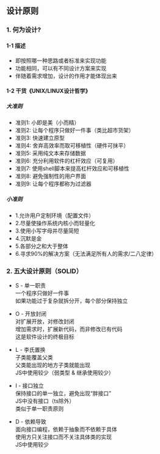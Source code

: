 ## 设计原则  

### 1. 何为设计?  


#### 1-1 描述  
* 即按照哪一种思路或者标准来实现功能  
* 功能相同，可以有不同设计方案来实现  
* 伴随着需求增加，设计的作用才能体现出来  

#### 1-2 干货《UNIX/LINUX设计哲学》  
##### 大准则  
* 准则1: 小即是美（小而精）  
* 准则2: 让每个程序只做好一件事（类比超市货架）  
* 准则3: 快速建立原型  
* 准则4: 舍弃高效率而取可移植性（硬件可抹平）  
* 准则5: 采用纯文本来存储数据  
* 准则6: 充分利用软件的杠杆效应（可复用）  
* 准则7: 使用shell脚本来提高杠杆效应和可移植性  
* 准则8: 避免强制性的用户界面  
* 准则9: 让每个程序都称为过滤器  

##### 小准则  
* 1.允许用户定制环境（配置文件）  
* 2.尽量使操作系统内核小而轻量化  
* 3.使用小写字母并尽量简短  
* 4.沉默是金  
* 5.各部分之和大于整体  
* 6.寻求90%的解决方案（无法满足所有人的需求/二八定律）   


### 2. 五大设计原则（SOLID） 
* S - 单一职责  
一个程序只做好一件事  
如果功能过于复杂就拆分开，每个部分保持独立  

* O - 开放封闭  
对扩展开放，对修改封闭  
增加需求时，扩展新代码，而非修改已有代码  
这是软件设计的终极目标  

* L - 李氏置换  
子类能覆盖父类  
父类能出现的地方子类就能出现  
JS中使用较少（弱类型 & 继承使用较少）  

* I - 接口独立  
保持接口的单一独立，避免出现“胖接口”  
JS中没有接口（ts除外）  
类似于单一职责原则  

* D - 依赖导致  
面向接口编程，依赖于抽象而不依赖于具体  
使用方只关注接口而不关注具体类的实现  
JS中使用较少  
